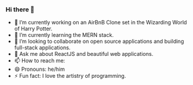### Hi there 👋

- 🔭 I’m currently working on an AirBnB Clone set in the Wizarding World of Harry Potter.
- 🌱 I’m currently learning the MERN stack. 
- 👯 I’m looking to collaborate on open source applications and building full-stack applications. 
- 💬 Ask me about ReactJS and beautiful web applications. 
- 📫 How to reach me: 
- 😄 Pronouns: he/him
- ⚡ Fun fact: I love the artistry of programming. 
